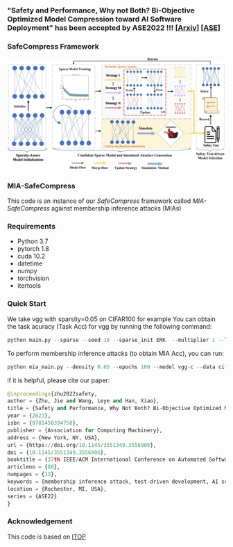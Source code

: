 ### "Safety and Performance, Why not Both? Bi-Objective Optimized Model Compression toward AI Software Deployment" has been accepted by ASE2022 !!!  [[Arxiv](https://arxiv.org/abs/2208.05969)] [[ASE](https://dl.acm.org/doi/10.1145/3551349.3556906)]

### SafeCompress Framework
![SafeCompress](https://github.com/JiePKU/MIA-SafeCompress/blob/master/img/SafeCompress.JPG "SafeCompress") 

### MIA-SafeCompress
This code is an instance of our *SafeCompress* framework called *MIA-SafeCompress* against membership inference attacks (MIAs)

### Requirements
* Python 3.7
* pytorch 1.8
* cuda 10.2
* datetime
* numpy
* torchvision
* itertools

### Quick Start
We take vgg with sparsity=0.05 on CIFAR100 for example
You can obtain the task acuracy (Task Acc) for vgg by running the following command:
```python
python main.py --sparse --seed 18 --sparse_init ERK  --multiplier 1 --lr 0.1 --density 0.05 --update_frequency 4000 --epochs 300 --model vgg-c --data cifar100 --decay_frequency 30000 --batch-size 128 --n_class 100
```
To perform membership inference attacks (to obtain MIA Acc), you can run:
```python
python mia_main.py --density 0.05 --epochs 100 --model vgg-c --data cifar100 --batch-size 128 --n_class 100
```

if it is helpful, please cite our paper:
```python
@inproceedings{zhu2022safety,
author = {Zhu, Jie and Wang, Leye and Han, Xiao},
title = {Safety and Performance, Why Not Both? Bi-Objective Optimized Model Compression toward AI Software Deployment},
year = {2023},
isbn = {9781450394758},
publisher = {Association for Computing Machinery},
address = {New York, NY, USA},
url = {https://doi.org/10.1145/3551349.3556906},
doi = {10.1145/3551349.3556906},
booktitle = {37th IEEE/ACM International Conference on Automated Software Engineering},
articleno = {88},
numpages = {13},
keywords = {membership inference attack, test-driven development, AI software safe compression},
location = {Rochester, MI, USA},
series = {ASE22}
}
```

### Acknowledgement
This code is based on [ITOP](https://github.com/Shiweiliuiiiiiii/In-Time-Over-Parameterization)

